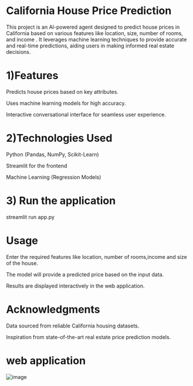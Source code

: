 # California House Price Prediction

This project is an AI-powered agent designed to predict house prices in California based on various features like location, size, number of rooms, and income . It leverages machine learning techniques to provide accurate and real-time predictions, aiding users in making informed real estate decisions.


# 1)Features

Predicts house prices based on key attributes.

Uses machine learning models for high accuracy.

Interactive conversational interface for seamless user experience.

# 2)Technologies Used

Python (Pandas, NumPy, Scikit-Learn)

Streamlit for the frontend

Machine Learning (Regression Models)

# 3) Run the application 

  streamlit run app.py

# Usage

Enter the required features like location, number of rooms,income and size of the house.

The model will provide a predicted price based on the input data.

Results are displayed interactively in the web application.  

# Acknowledgments

Data sourced from reliable California housing datasets.

Inspiration from state-of-the-art real estate price prediction models.


# web application

![image](https://github.com/user-attachments/assets/c509061f-f192-4329-8f50-54c80326ca46)



